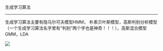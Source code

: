 生成学习算法

***

生成学习算法主要有隐马尔可夫模型HMM， 朴素贝叶斯模型，高斯判别分析模型（一个生成学习算法名字里有“判别”两个字也是神奇！！！），高斯混合模型GMM，LDA

![](https://github.com/Chen-Shaobin/Learning-Notes/blob/main/figure/generative%20learning%20method.jpeg)
